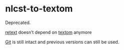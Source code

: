 # nlcst-to-textom

Deprecated.

[retext](https://github.com/wooorm/retext) doesn’t depend on
[textom](https://github.com/wooorm/textom) anymore

[Git](https://github.com/wooorm/nlcst-to-textom/tree/c2e89297c70dc7f733fdfdb50a3c8209dca65d63)
is still intact and previous versions can still be used.
